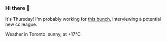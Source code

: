 ### Hi there :wave:

It's Thursday! I'm probably working for [this bunch](https://github.com/kohofinancial), interviewing a potential new colleague.

Weather in Toronto: sunny, at +17°C.

